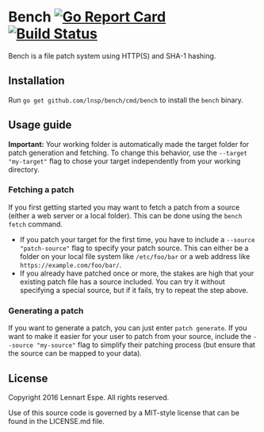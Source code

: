Bench [![Go Report Card](https://goreportcard.com/badge/github.com/lnsp/bench)](https://goreportcard.com/report/github.com/lnsp/bench) [![Build Status](https://travis-ci.org/lnsp/bench.svg?&branch=develop)](https://travis-ci.org/lnsp/bench)
========

Bench is a file patch system using HTTP(S) and SHA-1 hashing.

## Installation
Run `go get github.com/lnsp/bench/cmd/bench` to install the `bench` binary.

## Usage guide
**Important:** Your working folder is automatically made the target folder for patch generation and fetching. To change this behavior, use the `--target "my-target"` flag to chose your target independently from your working directory.

### Fetching a patch
If you first getting started you may want to fetch a patch from a source (either a web server or a local folder).
This can be done using the `bench fetch` command.

- If you patch your target for the first time, you have to include a `--source "patch-source"` flag to specify your patch source. This can either be a folder on your local file system like `/etc/foo/bar` or a web address like `https://example.com/foo/bar/`.
- If you already have patched once or more, the stakes are high that your existing patch file has a source included. You can try it without specifying a special source, but if it fails, try to repeat the step above.

### Generating a patch
If you want to generate a patch, you can just enter `patch generate`. If you want to make it easier for your user to patch from your source, include the `--source "my-source"` flag to simplify their patching process (but ensure that the source can be mapped to your data).

## License
Copyright 2016 Lennart Espe. All rights reserved.

Use of this source code is governed by a MIT-style license that can be found in the LICENSE.md file.
